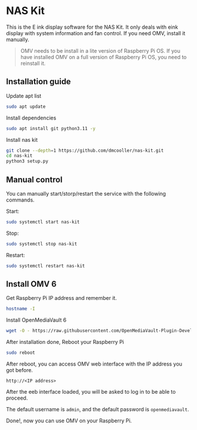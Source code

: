 # NAS Kit

This is the E ink display software for the NAS Kit. It only deals with eink display with system information and fan control.
If you need OMV, install it manually.

> OMV needs to be install in a lite version of Raspberry Pi OS. If you have installed OMV on a full version of Raspberry Pi OS, you need to reinstall it.

## Installation guide

Update apt list
    
``` bash
sudo apt update
```

Install dependencies

``` bash
sudo apt install git python3.11 -y
```

Install nas kit
    
``` bash
git clone --depth=1 https://github.com/dmcooller/nas-kit.git
cd nas-kit
python3 setup.py
```
## Manual control

You can manually start/storp/restart the service with the following commands.

Start:
``` bash
sudo systemctl start nas-kit
```

Stop:
``` bash
sudo systemctl stop nas-kit
```

Restart:
``` bash
sudo systemctl restart nas-kit
```

## Install OMV 6

Get Raspberry Pi IP address and remember it.

``` bash
hostname -I
```

Install OpenMediaVault 6

``` bash
wget -O - https://raw.githubusercontent.com/OpenMediaVault-Plugin-Developers/installScript/master/install | sudo bash
```

After installation done, Reboot your Raspberry Pi

``` bash
sudo reboot
```

After reboot, you can access OMV web interface with the IP address you got before.

```
http://<IP address>
```

After the eeb interface loaded, you will be asked to log in to be able to proceed.

The default username is `admin`, and the default password is `openmediavault`.

Done!, now you can use OMV on your Raspberry Pi.
